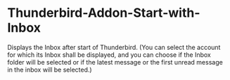 # Thunderbird-Addon-Start-with-Inbox
Displays the Inbox after start of Thunderbird. (You can select the account for which its Inbox shall be displayed, and you can choose if the Inbox folder will be selected or if the latest message or the first unread message in the inbox will be selected.)

